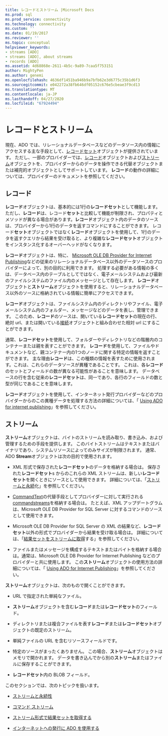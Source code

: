 ```yaml
---
title: レコードとストリーム |Microsoft Docs
ms.prod: sql
ms.prod_service: connectivity
ms.technology: connectivity
ms.custom: ''
ms.date: 01/19/2017
ms.reviewer: ''
ms.topic: conceptual
helpviewer_keywords:
- streams [ADO]
- streams [ADO], about streams
- records [ADO]
ms.assetid: 4d68868e-2611-4b5c-9a89-7caa5f753151
author: MightyPen
ms.author: genemi
ms.openlocfilehash: 4636df1451ba946b9a7bfb62e3d6775c35b1d6f3
ms.sourcegitcommit: e042272a38fb646df05152c676e5cbeae3f9cd13
ms.translationtype: MT
ms.contentlocale: ja-JP
ms.lasthandoff: 04/27/2020
ms.locfileid: "67924494"
---
```

# <a name="records-and-streams"></a>レコードとストリーム
現在、ADO では、リレーショナルデータベースなどのデータソース内の情報にアクセスする主な手段として、[レコードセット](../../../ado/reference/ado-api/recordset-object-ado.md)オブジェクトが提供されています。 ただし、一部のプロバイダーでは、[レコード](../../../ado/reference/ado-api/record-object-ado.md)オブジェクトおよび[ストリーム](../../../ado/reference/ado-api/stream-object-ado.md)オブジェクトを、プロバイダーからのデータを操作できる代替オブジェクトまたは補完的オブジェクトとしてサポートしています。 **レコード**の動作の詳細については、プロバイダーのドキュメントを参照してください。  
  
## <a name="records"></a>レコード  
 **レコード**オブジェクトは、基本的には1行の**レコードセット**として機能します。 ただし、**レコード**は、レコード**セット**と比較して機能が制限され、プロパティとメソッドが異なる場合があります。**レコード**オブジェクト内のデータのソースは、プロバイダーから1行のデータを返すコマンドにすることができます。 レコード**セット**オブジェクトではなく**レコード**オブジェクトを使用して、1行のデータを返すクエリから結果を受け取ると、より複雑な**レコードセット**オブジェクトをインスタンス化するオーバーヘッドがなくなります。  
  
 **レコード**オブジェクトは、特に、 [Microsoft OLE DB Provider for Internet Publishing](../../../ado/guide/appendixes/microsoft-ole-db-provider-for-internet-publishing.md)などの従来のリレーショナルデータベース以外のデータソースのプロバイダーによって、別の目的に利用できます。 処理する必要がある情報の多くは、データベース内のテーブルとしてではなく、電子メールシステムおよび最新のファイルシステムのファイル内のメッセージとして存在します。 **レコード**オブジェクトと**ストリーム**オブジェクトを使用すると、リレーショナルデータベース以外のソースに格納されている情報に簡単にアクセスできます。  
  
 **レコード**オブジェクトは、ファイルシステム内のディレクトリやファイル、電子メールシステム内のフォルダー、メッセージなどのデータを表し、管理できます。 このため、**レコード**のソースは、開いている**レコードセット**の現在の行、絶対 url、または開いている[接続](../../../ado/reference/ado-api/connection-object-ado.md)オブジェクトと組み合わせた相対 url にすることができます。  
  
 通常、**レコードセット**を使用して、フォルダーやディレクトリなどの階層内のコンテナーまたは親を表すことができます。 **レコード**を使用して、ファイルやドキュメントなど、親コンテナー内の1つのノードに関する特定の情報を返すことができます。 主な理由**レコード**は、この種類の情報を表すために使用されます。これは、これらのデータソースが異種であることです。 これは、各**レコード**のセットとフィールドの数が異なる可能性があることを意味します。 データベースの行を含む従来の**レコードセット**は、同一であり、各行のフィールドの数と型が同じであることを意味します。  
  
 **レコード**オブジェクトを使用して、インターネット発行プロバイダーなどのプロバイダーからのこの異種データを処理する方法の詳細については、「 [Using ADO for internet publishing](../../../ado/guide/data/using-ado-for-internet-publishing.md)」を参照してください。  
  
## <a name="streams"></a>ストリーム  
 **ストリーム**オブジェクトは、バイトのストリームを読み取り、書き込み、および管理するための手段を提供します。 このバイトストリームはテキストまたはバイナリであり、システムリソースによってのみサイズが制限されます。 通常、ADO **Stream**オブジェクトは次の目的で使用されます。  
  
-   XML 形式で保存された**レコードセット**のデータを格納する場合は。 保存された**レコードセット**s からのこれらの XML ストリームは、新しい**レコードセット**を開くときにソースとして使用できます。 詳細については、「[ストリームと永続](../../../ado/guide/data/streams-and-persistence.md)化」を参照してください。  
  
-   [CommandText](../../../ado/reference/ado-api/commandtext-property-ado.md)の代替手段としてプロバイダーに対して実行される[commandstreams](../../../ado/reference/ado-api/commandstream-property-ado.md)を格納する場合は。 たとえば、XML アップデートグラムは、Microsoft OLE DB Provider for SQL Server に対するコマンドのソースとして使用できます。  
  
-   Microsoft OLE DB Provider for SQL Server の XML の結果など、**レコードセット**以外の形式でプロバイダーから結果を受け取る場合は。 詳細については、「[結果セットをストリームに取得](../../../ado/guide/data/retrieving-resultsets-into-streams.md)する」を参照してください。  
  
-   ファイルまたはメッセージを構成するテキストまたはバイトを格納する場合は。通常は、Microsoft OLE DB Provider for Internet Publishing などのプロバイダーと共に使用します。 この**ストリーム**オブジェクトの使用方法の詳細については、「 [Using ADO for Internet Publishing](../../../ado/guide/data/using-ado-for-internet-publishing.md)」を参照してください。  
  
 **ストリーム**オブジェクトは、次のもので開くことができます。  
  
-   URL で指定された単純なファイル。  
  
-   **ストリーム**オブジェクトを含む**レコード**または**レコードセット**のフィールド。  
  
-   ディレクトリまたは複合ファイルを表す**レコード**または**レコードセット**オブジェクトの既定のストリーム。  
  
-   単純ファイルの URL を含むリソースフィールドです。  
  
-   特定のソースがまったくありません。 この場合、**ストリーム**オブジェクトはメモリで開かれます。 データを書き込んでから別の**ストリーム**またはファイルに保存することができます。  
  
-   **レコードセット**内の BLOB フィールド。  
  
 このセクションでは、次のトピックを扱います。  
  
-   [ストリームと永続性](../../../ado/guide/data/streams-and-persistence.md)  
  
-   [コマンド ストリーム](../../../ado/guide/data/command-streams.md)  
  
-   [ストリーム形式で結果セットを取得する](../../../ado/guide/data/retrieving-resultsets-into-streams.md)  
  
-   [インターネットへの発行に ADO を使用する](../../../ado/guide/data/using-ado-for-internet-publishing.md)
